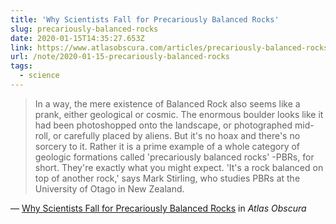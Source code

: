 ```yaml
---
title: 'Why Scientists Fall for Precariously Balanced Rocks'
slug: precariously-balanced-rocks
date: 2020-01-15T14:35:27.653Z
link: https://www.atlasobscura.com/articles/precariously-balanced-rocks
url: /note/2020-01-15-precariously-balanced-rocks
tags:
  - science
---
```


> In a way, the mere existence of Balanced Rock also seems like a prank, either geological or cosmic. The enormous boulder looks like it had been photoshopped onto the landscape, or photographed mid-roll, or carefully placed by aliens. But it's no hoax and there's no sorcery to it. Rather it is a prime example of a whole category of geologic formations called 'precariously balanced rocks' -PBRs, for short. They're exactly what you might expect. 'It's a rock balanced on top of another rock,' says Mark Stirling, who studies PBRs at the University of Otago in New Zealand.

— [Why Scientists Fall for Precariously Balanced Rocks](https://www.atlasobscura.com/articles/precariously-balanced-rocks) in _Atlas Obscura_
